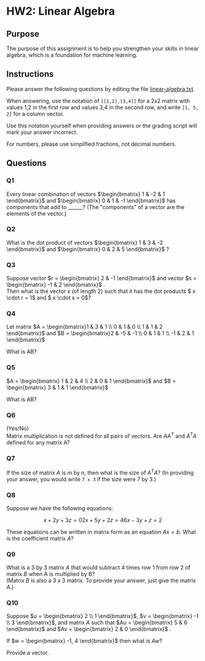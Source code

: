 # HW2: Linear Algebra

## Purpose
The purpose of this assignment is to help you strengthen your skills in linear algebra, which is a foundation for machine learning.

## Instructions
Please answer the following questions by editing the file [linear-algebra.txt](linear-algebra.txt).  

When answering, use the notation of `[[1,2],[3,4]]` for a 2x2 matrix with values 1,2 in the first row and values 3,4 in the second row, and write `[1, 5, 2]` for a column vector.  

Use this notation yourself when providing answers or the grading script will mark your answer incorrect.

For numbers, please use simplified fractions, not decimal numbers.


## Questions

### Q1
Every linear combination of vectors 
$`\begin{bmatrix} 1 & -2 & 1 \end{bmatrix}`$ 
and 
$\begin{bmatrix} 0 & 1 & -1 \end{bmatrix}$
has components that add to ______?  (The "components" of a vector are the elements of the vector.)


### Q2
What is the dot product of vectors 
$\begin{bmatrix} 1 & 3 & -2 \end{bmatrix}$
and 
$\begin{bmatrix} 0 & 2 & 5 \end{bmatrix}$
?


### Q3
Suppose vector 
$r = \begin{bmatrix} 2 & -1 \end{bmatrix}$ 
and vector 
$s = \begin{bmatrix} -1 & 2 \end{bmatrix}$
.  
Then what is the vector $x$ (of length 2) such that it has the dot products $ x \cdot r = 1$ and $ x \cdot s = 0$?


### Q4
Let matrix 
$A = \begin{bmatrix}1 & 3 & 1 \\ 0 & 1 & 0 \\ 1 & 1 & 2 \end{bmatrix}$
and
$B = \begin{bmatrix}2 & -5 & -1 \\ 0 & 1 & 1 \\ -1 & 2 & 1 \end{bmatrix}$

What is AB?


### Q5

$A = \begin{bmatrix} 1 & 2 & 4 \\ 2 & 0 & 1 \end{bmatrix}$
and
$B = \begin{bmatrix} 3 & 1 & 1 \end{bmatrix}$

What is AB?


### Q6

(Yes/No)  
Matrix multiplication is not defined for all pairs of vectors. Are $AA^{T}$ and $A^{T} A$ defined for any matrix A?


### Q7
If the size of matrix $A$ is $m$ by $n$, then what is the size of $A^{T} A$?  (In providing your answer, you would write `7 x 3` if the size were 7 by 3.)


### Q8

Suppose we have the following equations:

```math
x + 2y + 3z = 0

2x + 5y + 2z = 4

6x - 3y + z = 2
```

These equations can be written in matrix form as an equation $Ax = b$. 
What is the coefficient matrix $A$?


### Q9

What is a 3 by 3 matrix $A$ that would subtract 4 times row 1 from row 2 of matrix $B$ when A is multiplied by B?  
(Matrix $B$ is also a 3 x 3 matrix.  To provide your answer, just give the matrix $A$.)


### Q10

Suppose
$u = \begin{bmatrix} 2  \\ 1 \end{bmatrix}$,
$v = \begin{bmatrix} -1 \\ 3 \end{bmatrix}$,
and matrix $A$ such that
$Au = \begin{bmatrix} 5 & 6 \end{bmatrix}$
and
$Av = \begin{bmatrix} 2 & 0 \end{bmatrix}$
.

If
$w = \begin{bmatrix} -1, 4 \end{bmatrix}$
then what is $Aw$?

Provide a vector.
